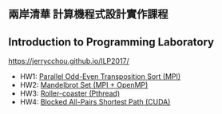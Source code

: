 ## 兩岸清華 計算機程式設計實作課程

## Introduction to Programming Laboratory

https://jerrycchou.github.io/ILP2017/

- HW1: [Parallel Odd-Even Transposition Sort (MPI)](https://jerrycchou.github.io/ILP2017/IPL_2017_HW1.pdf) 
- HW2: [Mandelbrot Set (MPI + OpenMP)](https://jerrycchou.github.io/ILP2017/IPL_2017_HW2.pdf)
- HW3: [Roller-coaster (Pthread)](https://jerrycchou.github.io/ILP2017/IPL_2017_HW3.pdf)
- HW4: [Blocked All-Pairs Shortest Path (CUDA)](https://jerrycchou.github.io/ILP2017/IPL_2017_HW4.pdf) 